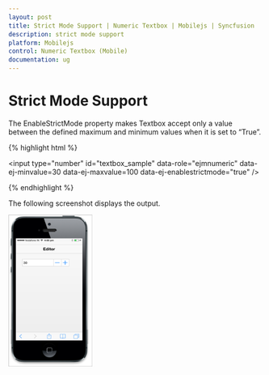 ```yaml
---
layout: post
title: Strict Mode Support | Numeric Textbox | Mobilejs | Syncfusion
description: strict mode support
platform: Mobilejs
control: Numeric Textbox (Mobile)
documentation: ug
---
```


# Strict Mode Support

The EnableStrictMode property makes Textbox accept only a value between the defined maximum and minimum values when it is set to “True”.

{% highlight html %}

<input type="number" id="textbox_sample" data-role="ejmnumeric" data-ej-minvalue=30 data-ej-maxvalue=100 data-ej-enablestrictmode="true" />

{% endhighlight %}

The following screenshot displays the output.

![](Strict-Mode-Support_images/Strict-Mode-Support_img1.png)